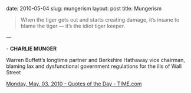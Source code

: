 date: 2010-05-04
slug: mungerism
layout: post
title: Mungerism


<blockquote>When the tiger gets out and starts creating damage, it&#8217;s insane to blame the tiger — it&#8217;s the idiot tiger keeper.</blockquote>&#8212;<p>- <strong>CHARLIE MUNGER</strong></p>

<p>Warren Buffett&#8217;s longtime partner and Berkshire Hathaway vice chairman, blaming lax and dysfunctional government regulations for the ills of Wall Street</p>

<p><a href="http://www.time.com/time/quotes/0,26174,1986584,00.html?xid=rss-quotes&amp;utm_source=feedburner&amp;utm_medium=feed&amp;utm_campaign=Feed%3A+time%2Fqotd+(TIME%3A+Quotes+of+the+Day)" target="_blank">Monday, May. 03, 2010 - Quotes of the Day - TIME.com</a></p>
